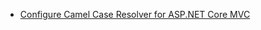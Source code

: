 * [Configure Camel Case Resolver for ASP.NET Core MVC](https://www.hossambarakat.net/2016/05/08/configure-camel-case-resolver-for-asp-net-core-mvc/)
